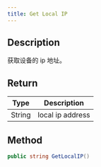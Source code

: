 ```yaml
---
title: Get Local IP
---
```


## Description

获取设备的 ip 地址。

## Return

| Type   | Description      |
| ------ | ---------------- |
| <highlight color="#AA5728">String </highlight>| local ip address |

## Method

```cs
public string GetLocalIP()
```
